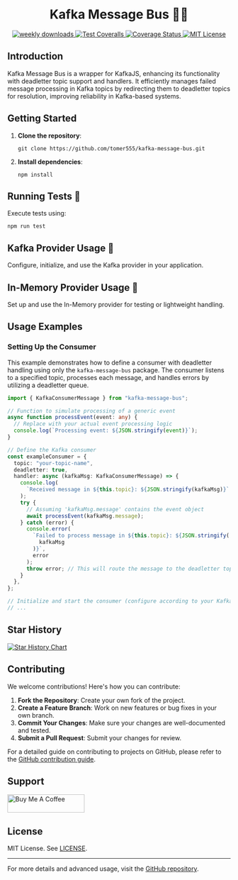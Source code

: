 <div align="center">
  <h1>Kafka Message Bus 🚌✨</h1>
</div>

<div align="center">
  <a href="https://npmcharts.com/compare/kafka-message-bus?interval=30">
      <img alt="weekly downloads" src="https://img.shields.io/npm/dm/kafka-message-bus.svg">
  </a>
  <a href="https://github.com/tomer555/kafka-message-bus/actions/workflows/test.yml">
    <img alt="Test Coveralls" src="https://github.com/tomer555/kafka-message-bus/actions/workflows/test.yml/badge.svg?branch=master"/>
  </a>

  <a href="https://coveralls.io/github/open-source-ts/kafka-message-bus?branch=master">
    <img alt="Coverage Status" src="https://coveralls.io/repos/github/open-source-ts/kafka-message-bus/badge.svg?branch=master"/>
  </a>
  <a href="https://github.com/open-source-ts/kafka-message-bus/blob/master/LICENSE">
    <img alt="MIT License" src="https://img.shields.io/github/license/open-source-ts/kafka-message-bus" />
  </a>
</div>

## Introduction

Kafka Message Bus is a wrapper for KafkaJS, enhancing its functionality with deadletter topic support and handlers. It efficiently manages failed message processing in Kafka topics by redirecting them to deadletter topics for resolution, improving reliability in Kafka-based systems.

## Getting Started

1. **Clone the repository**:
   ```
   git clone https://github.com/tomer555/kafka-message-bus.git
   ```
2. **Install dependencies**:
   ```
   npm install
   ```

## Running Tests 🧪

Execute tests using:

```
npm run test
```

## Kafka Provider Usage 📡

Configure, initialize, and use the Kafka provider in your application.

## In-Memory Provider Usage 🧠

Set up and use the In-Memory provider for testing or lightweight handling.

## Usage Examples

### Setting Up the Consumer

This example demonstrates how to define a consumer with deadletter handling using only the `kafka-message-bus` package. The consumer listens to a specified topic, processes each message, and handles errors by utilizing a deadletter queue.

```typescript
import { KafkaConsumerMessage } from "kafka-message-bus";

// Function to simulate processing of a generic event
async function processEvent(event: any) {
  // Replace with your actual event processing logic
  console.log(`Processing event: ${JSON.stringify(event)}`);
}

// Define the Kafka consumer
const exampleConsumer = {
  topic: "your-topic-name",
  deadletter: true,
  handler: async (kafkaMsg: KafkaConsumerMessage) => {
    console.log(
      `Received message in ${this.topic}: ${JSON.stringify(kafkaMsg)}`
    );
    try {
      // Assuming 'kafkaMsg.message' contains the event object
      await processEvent(kafkaMsg.message);
    } catch (error) {
      console.error(
        `Failed to process message in ${this.topic}: ${JSON.stringify(
          kafkaMsg
        )}`,
        error
      );
      throw error; // This will route the message to the deadletter topic
    }
  },
};

// Initialize and start the consumer (configure according to your Kafka setup)
// ...
```

## Star History

<a href="https://star-history.com/#tomer555/kafka-message-bus&Date">
  <picture>
    <source media="(prefers-color-scheme: dark)" srcset="https://api.star-history.com/svg?repos=tomer555/kafka-message-bus&type=Date&theme=dark" />
    <source media="(prefers-color-scheme: light)" srcset="https://api.star-history.com/svg?repos=tomer555/kafka-message-bus&type=Date" />
    <img alt="Star History Chart" src="https://api.star-history.com/svg?repos=tomer555/kafka-message-bus&type=Date" />
  </picture>
</a>

## Contributing

We welcome contributions! Here's how you can contribute:

1. **Fork the Repository**: Create your own fork of the project.
2. **Create a Feature Branch**: Work on new features or bug fixes in your own branch.
3. **Commit Your Changes**: Make sure your changes are well-documented and tested.
4. **Submit a Pull Request**: Submit your changes for review.

For a detailed guide on contributing to projects on GitHub, please refer to the [GitHub contribution guide](https://docs.github.com/en/get-started/quickstart/contributing-to-projects).

## Support

<a href="https://www.buymeacoffee.com/app/tomer196112" target="_blank"><img src="https://cdn.buymeacoffee.com/buttons/v2/default-yellow.png" alt="Buy Me A Coffee" style="height: 41px !important;width: 174px !important;" ></a>

## License

MIT License. See [LICENSE](LICENSE).

---

For more details and advanced usage, visit the [GitHub repository](https://github.com/tomer555/kafka-message-bus).

